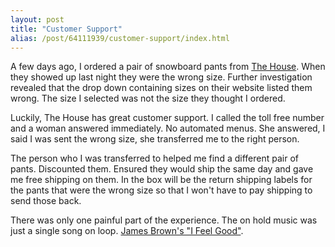```yaml
---
layout: post
title: "Customer Support"
alias: /post/64111939/customer-support/index.html
---
```


A few days ago, I ordered a pair of snowboard pants from [The House](http://www.the-house.com). When they showed up last night they were the wrong size. Further investigation revealed that the drop down containing sizes on their website listed them wrong. The size I selected was not the size they thought I ordered.

Luckily, The House has great customer support. I called the toll free number and a woman answered immediately. No automated menus. She answered, I said I was sent the wrong size, she transferred me to the right person.

The person who I was transferred to helped me find a different pair of pants. Discounted them. Ensured they would ship the same day and gave me free shipping on them. In the box will be the return shipping labels for the pants that were the wrong size so that I won't have to pay shipping to send those back.

There was only one painful part of the experience. The on hold music was just a single song on loop. [James Brown's "I Feel Good"](http://www.gawkk.com/james-brown-i-feel-good-http-leplubo-nn-cx-video-izle-indir-download/discuss).